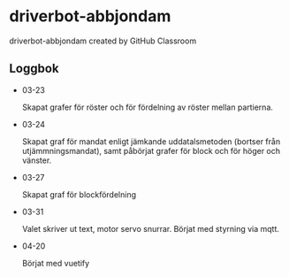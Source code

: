 # driverbot-abbjondam
driverbot-abbjondam created by GitHub Classroom

## Loggbok 

* 03-23 

   Skapat grafer för röster och för fördelning av röster mellan partierna.

* 03-24

   Skapat graf för mandat enligt jämkande uddatalsmetoden (bortser från utjämmningsmandat), samt påbörjat grafer för block och för höger och vänster.
   
   
* 03-27

   Skapat graf för blockfördelning
   
   
* 03-31

   Valet skriver ut text, motor servo snurrar. Börjat med styrning via mqtt.

* 04-20 

   Börjat med vuetify
   
